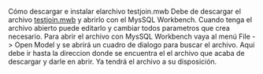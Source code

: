 Cómo descargar e instalar elarchivo testjoin.mwb
 Debe de descargar el archivo [testjoin.mwb](modelo_datos/testjoin.mwb) y abrirlo con el MysSQL Workbench. 
 Cuando tenga el archivo abierto puede editarlo y cambiar todos parametros que crea necesario. 
 Para abrir el archivo con MysSQL Workbench vaya al menú File -> Open Model y se abrirá un cuadro de dialogo para buscar el archivo. Aqui debe ir hasta la direccion donde se encuentra el el archivo que acaba de descargar y darle en abrir.
 Ya tendrá el archivo a su disposición.
